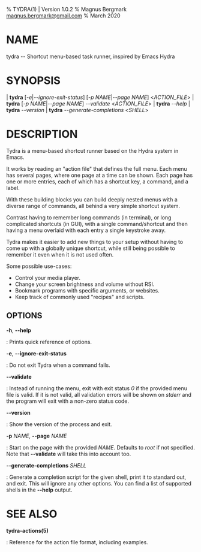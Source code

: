 % TYDRA(1) | Version 1.0.2
% Magnus Bergmark <magnus.bergmark@gmail.com>
% March 2020

# NAME

tydra -- Shortcut menu-based task runner, inspired by Emacs Hydra

# SYNOPSIS

| **tydra** \[*-e*|*\--ignore-exit-status*\] \[*-p NAME*|*\--page NAME*\] <*ACTION_FILE*>
| **tydra** \[*-p NAME*|*\--page NAME*\] *\--validate* <*ACTION_FILE*>
| **tydra** *\--help*
| **tydra** *\--version*
| **tydra** *\--generate-completions* <*SHELL*>

# DESCRIPTION

Tydra is a menu-based shortcut runner based on the Hydra system in Emacs.

It works by reading an "action file" that defines the full menu. Each menu has
several pages, where one page at a time can be shown. Each page has one or more
entries, each of which has a shortcut key, a command, and a label.

With these building blocks you can build deeply nested menus with a diverse
range of commands, all behind a very simple shortcut system.

Contrast having to remember long commands (in terminal), or long complicated
shortcuts (in GUI), with a single command/shortcut and then having a menu
overlaid with each entry a single keystroke away.

Tydra makes it easier to add new things to your setup without having to come up
with a globally unique shortcut, while still being possible to remember it even
when it is not used often.

Some possible use-cases:

  * Control your media player.
  * Change your screen brightness and volume without RSI.
  * Bookmark programs with specific arguments, or websites.
  * Keep track of commonly used "recipes" and scripts.

## OPTIONS

**-h**, **\--help**

: Prints quick reference of options.

**-e**, **\--ignore-exit-status**

: Do not exit Tydra when a command fails.

**\--validate**

: Instead of running the menu, exit with exit status *0* if the provided menu
file is valid. If it is not valid, all validation errors will be shown on
*stderr* and the program will exit with a non-zero status code.

**\--version**

: Show the version of the process and exit.

**-p** *NAME*, **\--page** *NAME*

: Start on the page with the provided *NAME*. Defaults to *root* if not
specified. Note that **\--validate** will take this into account too.

**\--generate-completions** *SHELL*

: Generate a completion script for the given shell, print it to standard out,
and exit. This will ignore any other options. You can find a list of supported
shells in the **\--help** output.


# SEE ALSO

**tydra-actions(5)**

: Reference for the action file format, including examples.
